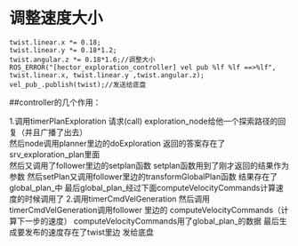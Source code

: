 # 调整速度大小

    twist.linear.x *= 0.18;
    twist.linear.y *= 0.18*1.2;
    twist.angular.z *= 0.18*1.6;//调整大小
    ROS_ERROR("[hector_exploration_controller] vel pub %lf %lf ==>%lf", twist.linear.x, twist.linear.y ,twist.angular.z);
    vel_pub_.publish(twist);//发送给底盘

##controller的几个作用：

1.调用timerPlanExploration 请求(call) exploration_node给他一个探索路径的回复（并且广播了出去）  
  然后node调用planner里边的doExploration
  返回的答案存在了srv_exploration_plan里面  
  然后又调用了follower里边的setplan函数
  setplan函数用到了刚才返回的结果作为参数  然后setPlan又调用follower里边的transformGlobalPlan函数 结果存在了global_plan_中
  最后global_plan_经过下面computeVelocityCommands计算速度的时候调用了
2.调用timerCmdVelGeneration 然后调用timerCmdVelGeneration调用follower 里边的 computeVelocityCommands（计算下一步的速度）
  computeVelocityCommands用了global_plan_的数据 最后生成要发布的速度存在了twist里边 发给底盘